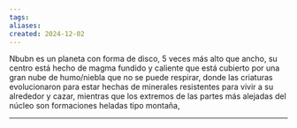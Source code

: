 ```yaml
---
tags: 
aliases: 
created: 2024-12-02
---
```


Nbubn es un planeta con forma de disco, 5 veces más alto que ancho, su centro está hecho de magma fundido y caliente que está cubierto por una gran nube de humo/niebla que no se puede respirar, donde las criaturas evolucionaron para estar hechas de minerales resistentes para vivir a su alrededor y cazar, mientras que los extremos de las partes más alejadas del núcleo son formaciones heladas tipo montaña, 

---
```
